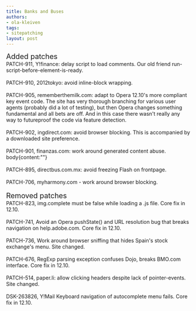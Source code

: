 ```yaml
---
title: Banks and Buses
authors:
- ola-kleiven
tags:
- sitepatching
layout: post
---
```

<span style="font-size: 140%">Added patches</span><br/>PATCH-911, Y!finance: delay script to load comments. Our old friend run-script-before-element-is-ready.<br/><br/>PATCH-910, 2012tokyo: avoid inline-block wrapping.<br/><br/>PATCH-905, rememberthemilk.com: adapt to Opera 12.10&#39;s more compliant key event code. The site has very thorough branching for various user agents (probably did a lot of testing), but then Opera changes something fundamental and all bets are off. And in this case there wasn&#39;t really any way to futureproof the code via feature detection.<br/><br/>PATCH-902, ingdirect.com: avoid browser blocking. This is accompanied by a downloaded site preference.<br/><br/>PATCH-901, finanzas.com: work around generated content abuse. body{content:&quot;&quot;}<br/><br/>PATCH-895, directbus.com.mx: avoid freezing Flash on frontpage.<br/><br/>PATCH-706, myharmony.com - work around browser blocking.<br/><br/><span style="font-size: 140%">Removed patches</span><br/>PATCH-823, img.complete must be false while loading a .js file. Core fix in 12.10.<br/><br/>PATCH-741, Avoid an Opera pushState() and URL resolution bug that breaks navigation on help.adobe.com. Core fix in 12.10.<br/><br/>PATCH-736, Work around browser sniffing that hides Spain&#39;s stock exchange&#39;s menu. Site changed.<br/><br/>PATCH-676, RegExp parsing exception confuses Dojo, breaks BMO.com interface. Core fix in 12.10.<br/><br/>PATCH-514, paper.li: allow clicking headers despite lack of pointer-events. Site changed.<br/><br/>DSK-263826, Y!Mail Keyboard navigation of autocomplete menu fails. Core fix in 12.10.
